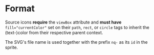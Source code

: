 # Format

Source icons **require** the `viewBox` attribute and **must have** `fill="currentColor"`
set on their `path`, `rect`, or `circle` tags to inherit the (text-)color from their
respective parent context.

The SVG's file name is used together with the prefix `nq-` as its `id` in the sprite.
